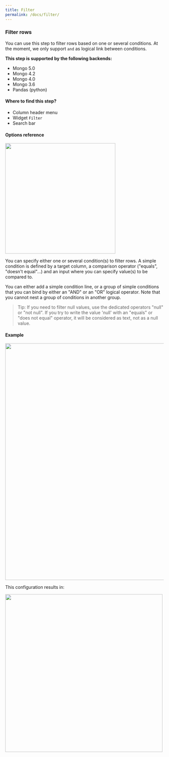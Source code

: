 ```yaml
---
title: Filter
permalink: /docs/filter/
---
```


### Filter rows

You can use this step to filter rows based on one or several conditions. At the
moment, we only support `and` as logical link between conditions.

**This step is supported by the following backends:**

- Mongo 5.0
- Mongo 4.2
- Mongo 4.0
- Mongo 3.6
- Pandas (python)

#### Where to find this step?

- Column header menu
- Widget `Filter`
- Search bar

#### Options reference

<img src="../../img/docs/user-interface/filter_step_form.jpg" width="350" />

You can specify either one or several condition(s) to filter rows.
A simple condition is defined by a target column, a comparison operator
("equals", "doesn't equal"...) and an input where you can specify value(s) to be
compared to.

You can either add a simple condition line, or a group of simple conditions
that you can bind by either an "AND" or an "OR" logical operator.
Note that you cannot nest a group of conditions in another group.

> Tip: If you need to filter null values, use the dedicated operators "null" or
> "not null". If you try to write the value 'null' with an "equals" or
> "does not equal" operator, it will be considered as text, not as a null value.

#### Example

<img src="../../img/docs/user-interface/filter_example_conf.jpg" width="750" />

This configuration results in:

<img src="../../img/docs/user-interface/filter_example_result.jpg" width="500" />
